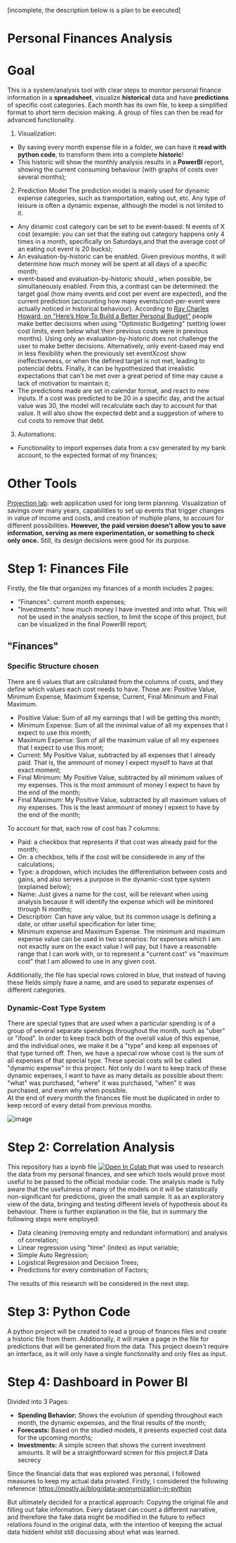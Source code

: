 [incomplete, the description below is a plan to be executed] 

# Personal Finances Analysis

# Goal

This is a system/analysis tool with clear steps to monitor personal finance information in a **spreadsheet**, visualize **historical** data and have **predictions** of specific cost categories. Each month has its own file, to keep a simplified format to short term decision making. A group of files can then be read for advanced functionality. 

1. Visualization:
* By saving every month expense file in a folder, we can have it **read with python code**, to transform them into a complete **historic**!
* This historic will show the monthly analysis results in a **PowerBI** report, showing the current consuming behaviour (with graphs of costs over several months);

2. Prediction Model
The prediction model is mainly used for dynamic expense categories, such as transportation, eating out, etc. Any type of leisure is often a dynamic expense, although the model is not limited to it.

* Any dinamic cost category can be set to be event-based: N events of X cost (example: you can set that the eating out category happens only 4 times in a month, specifically on Saturdays,and that the average cost of an eating out event is 20 bucks);
* An evaluation-by-historic can be enabled. Given previous months, it will determine how much money will be spent at all days of a specific month;
* event-based and evaluation-by-historic should , when possible, be simultaneously enabled. From this, a contrast can be determined: the target goal (how many events and cost per event are expected), and the current prediction (accounting how many events/cost-per-event were actually noticed in historical behaviour). According to [Ray Charles Howard, on "Here’s How To Build a Better Personal Budget"](https://news.darden.virginia.edu/2024/08/22/heres-how-to-build-a-better-personal-budget/) people make better decisions when using "Optimistic Budgeting" (setting lower cost limits, even below what their previous costs were in previous months). Using only an evaluation-by-historic does not challenge the user to make better decisions. Alternatively, only event-based may end in less flexibility when the previously set eventXcost show ineffectiveness, or when the defined target is not met, leading to potencial debts. Finally, it can be hypothesized that irrealistic expectations that can't be met over a great period of time may cause a lack of motivation to maintain it;
* The predictions made are set in calendar format, and react to new inputs. If a cost was predicted to be 20 in a specific day, and the actual value was 30, the model will recalculate each day to account for that value. It will also show the expected debt and a suggestion of where to cut costs to remove that debt. 



3. Automations:
* Functionality to import expenses data from a csv generated by my bank account, to the expected format of my finances;


# Other Tools

[Projection lab](https://app.projectionlab.com/): web application used for long term planning. Visualization of savings over many years, capabilities to set up events that trigger changes in value of income and costs, and creation of multiple plans, to account for different possibilities. **However, the paid version doesn't allow you to save information, serving as mere experimentation, or something to check only once.** Still, its design decisions were good for its purpose.



# Step 1: Finances File

Firstly, the file that organizes my finances of a month includes 2 pages:
- "Finances": current month expenses; 
- "Investments": how much money I have invested and into what. This will not be used in the analysis section, to limit the scope of this project, but can be visualized in the final PowerBI report;

## "Finances" 

### Specific Structure chosen

There are 6 values that are calculated from the columns of costs, and they define which values each cost needs to have. Those are: Positive Value, Minimum Expense, Maximum Expense, Current, Final Minimum and Final Maximum. 

* Positive Value: Sum of all my earnings that I will be getting this month;
* Minimum Expense: Sum of all the minimal value of all my expenses that I expect to use this month;
* Maximum Expense: Sum of all the maximum value of all my expenses that I expect to use this mont;
* Current: My Positive Value, subtracted by all expenses that I already paid. That is, the ammount of money I expect myself to have at that exact moment;
* Final Minimum: My Positive Value, subtracted by all minimum values of my expenses. This is the most ammount of money I expect to have by the end of the month;
* Final Maximum: My Positive Value, subtracted by all maximum values of my expenses. This is the least ammount of money I epxect to have by the end of the month;

To account for that, each row of cost has 7 columns: 
* Paid: a checkbox that represents if that cost was already paid for the month;
* On: a checkbox, tells if the cost will be considerede in any of the calculations;
* Type: a dropdown, which includes the differentiation between costs and gains, and also serves a purpose in the dynamic-cost type system (explained below);
* Name: Just gives a name for the cost, will be relevant when using analysis because it will identify the expense which will be minitored through N months;
* Description: Can have any value, but its common usage is defining a date, or other useful specification for later time;
* Minimum expense and Maximum Expense. The minimum and maximum expense value can be used in two scenarios: for expenses which I am not exactly sure on the exact value I will pay, but I have a reasonable range that I can work with, or to represent a "current cost" vs "maximum cost" that I am allowed to use in any given cost.

Additionally, the file has special rows colored in blue, that instead of having these fields simply have a name, and are used to separate expenses of different categories.  

### Dynamic-Cost Type System
There are special types that are used when a particular spending is of a group of several separate spendings throughout
the month, such as "uber" or "ifood". In order to keep track both of the overall value of this expense, and the individual ones,
we make it be a "type" and keep all expenses of that type turned off. Then, we have a special row whose cost is the sum of all
expenses of that special type. These special costs will be called "dynamic expense" in this project. Not only do I want to keep track of these dynamic expenses, I want to have as many details as possible about them: "what" was purchased, "where" it was purchased, "when" it was purchased, and even why when possible.  
At the end of every month the finances file must be duplicated in order to keep record of every detail from previous months.

![image](https://github.com/user-attachments/assets/6c75f407-461e-4c9f-ab13-052363bfd9b2)


# Step 2: Correlation Analysis
This repository has a ipynb file <a target="_blank" href="https://colab.research.google.com/github/emilymarquessalum/personal_finances_analysis/blob/main/finances.ipynb">
  <img src="https://colab.research.google.com/assets/colab-badge.svg" alt="Open In Colab"/>
</a> that was used to research the data from my personal finances, and see which tools would prove most useful to be passed to the official modular code.
The analysis made is fully aware that the usefulness of many of the models on it will be statistically non-significant for predictions, given the small sample. It as an exploratory view of the data, bringing and testing different levels of hypothesis about its behaviour. 
There is further explanation in the file, but in summary the following steps were employed:
* Data cleaning (removing empty and redundant information) and analysis of correlation;
* Linear regression using "time" (index) as input variable;
* Simple Auto Regression;
* Logistical Regression and Decision Trees;
* Predictions for every combination of Factors;

The results of this research will be considered in the next step.

# Step 3: Python Code
A python project will be created to read a group of finances files and create a historic file from them.
Additionally, it will make a page in the file for predictions that will be generated from the data. 
This project doesn't require an interface, as it will only have a single functionality and only files as input. 

# Step 4: Dashboard in Power BI
Divided into 3 Pages:
- **Spending Behavior:** Shows the evolution of spending throughout each month, the dynamic expenses, and the final results of the month;
- **Forecasts:** Based on the studied models, it presents expected cost data for the upcoming months;
- **Investments:** A simple screen that shows the current investment amounts. It will be a straightforward screen for this project.# Data secrecy

Since the financial data that was explored was personal, I followed measures to keep my actual data privated.
Firstly, I considered the following reference: https://mostly.ai/blog/data-anonymization-in-python

But ultimately decided for a practical approach: Copying the original file and filling out fake information. 
Every dataset can count a different narrative, and therefore the fake data might be modified in the future to reflect 
relations found in the original data, with the intention of keeping the actual data hiddent whilst still discussing 
about what was learned.
